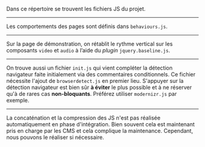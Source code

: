 Dans ce répertoire se trouvent les fichiers JS du projet.

---

Les comportements des pages sont définis dans `behaviours.js`.

---

Sur la page de démonstration, on rétablit le rythme vertical sur les composants `video` et `audio` à l’aide du _plugin_ `jquery.baseline.js`.

---

On trouve aussi un fichier `init.js` qui vient compléter la détection navigateur faite initialement via des commentaires conditionnels. Ce fichier nécessite l'ajout de `browserdetect.js` en premier lieu.
S'appuyer sur la détection navigateur est bien sûr **à éviter** le plus possible et à ne réserver qu'à de rares cas **non-bloquants**. Préférez utiliser `modernizr.js` par exemple.

---

La concaténation et la compression des JS n'est pas réalisée automatiquement en phase d'intégration. Bien souvent cela est maintenant pris en charge par les CMS et cela complique la maintenance.
Cependant, nous pouvons le réaliser si nécessaire.